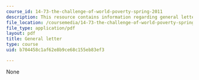 ```yaml
---
course_id: 14-73-the-challenge-of-world-poverty-spring-2011
description: This resource contains information regarding general letter.
file_location: /coursemedia/14-73-the-challenge-of-world-poverty-spring-2011/b704458c1af62e8b9ce68c155eb83ef3_MIT14_73S11_General_lec1.pdf
file_type: application/pdf
layout: pdf
title: General letter
type: course
uid: b704458c1af62e8b9ce68c155eb83ef3

---
```

None